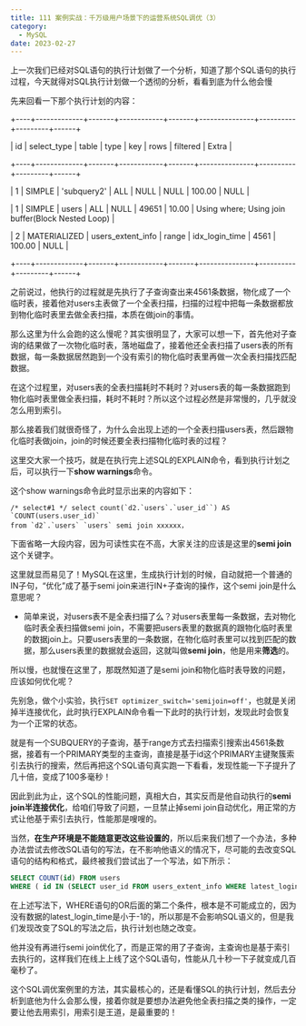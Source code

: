 ```yaml
---
title: 111 案例实战：千万级用户场景下的运营系统SQL调优（3）
category:
  - MySQL
date: 2023-02-27
---
```


<!-- more -->


上一次我们已经对SQL语句的执行计划做了一个分析，知道了那个SQL语句的执行过程，今天就得对SQL执行计划做一个透彻的分析，看看到底为什么他会慢

先来回看一下那个执行计划的内容：

+----+-------------+-------+------------+-------+---------------+----------+---------+------+

| id | select_type | table | type  | key | rows | filtered | Extra |

+----+-------------+-------+------------+-------+---------------+----------+---------+------+

| 1 | SIMPLE | 'subquery2' | ALL | NULL | NULL | 100.00 | NULL  |

| 1 | SIMPLE | users | ALL | NULL | 49651 | 10.00 | Using where; Using join buffer(Block Nested Loop)  |

| 2 | MATERIALIZED | users_extent_info | range | idx_login_time | 4561 | 100.00 | NULL  |

+----+-------------+-------+------------+-------+---------------+----------+---------+------+

之前说过，他执行的过程就是先执行了子查询查出来4561条数据，物化成了一个临时表，接着他对users主表做了一个全表扫描，扫描的过程中把每一条数据都放到物化临时表里去做全表扫描，本质在做join的事情。

那么这里为什么会跑的这么慢呢？其实很明显了，大家可以想一下，首先他对子查询的结果做了一次物化临时表，落地磁盘了，接着他还全表扫描了users表的所有数据，每一条数据居然跑到一个没有索引的物化临时表里再做一次全表扫描找匹配数据。

在这个过程里，对users表的全表扫描耗时不耗时？对users表的每一条数据跑到物化临时表里做全表扫描，耗时不耗时？所以这个过程必然是非常慢的，几乎就没怎么用到索引。

那么接着我们就很奇怪了，为什么会出现上述的一个全表扫描users表，然后跟物化临时表做join，join的时候还要全表扫描物化临时表的过程？

这里交大家一个技巧，就是在执行完上述SQL的EXPLAIN命令，看到执行计划之后，可以执行一下**show warnings**命令。

这个show warnings命令此时显示出来的内容如下：

```
/* select#1 */ select count(`d2.`users`.`user_id``) AS `COUNT(users.user_id)`
from `d2`.`users` `users` semi join xxxxxx，
```

下面省略一大段内容，因为可读性实在不高，大家关注的应该是这里的**semi join**这个关键字。

这里就显而易见了！MySQL在这里，生成执行计划的时候，自动就把一个普通的IN子句，“优化”成了基于semi join来进行IN+子查询的操作，这个semi join是什么意思呢？

- 简单来说，对users表不是全表扫描了么？对users表里每一条数据，去对物化临时表全表扫描做semi join，不需要把users表里的数据真的跟物化临时表里的数据join上。只要users表里的一条数据，在物化临时表里可以找到匹配的数据，那么users表里的数据就会返回，这就叫做**semi join**，他是用来**筛选**的。

所以慢，也就慢在这里了，那既然知道了是semi join和物化临时表导致的问题，应该如何优化呢？

先别急，做个小实验，执行`SET optimizer_switch='semijoin=off'`，也就是关闭掉半连接优化，此时执行EXPLAIN命令看一下此时的执行计划，发现此时会恢复为一个正常的状态。

就是有一个SUBQUERY的子查询，基于range方式去扫描索引搜索出4561条数据，接着有一个PRIMARY类型的主查询，直接是基于id这个PRIMARY主键聚簇索引去执行的搜索，然后再把这个SQL语句真实跑一下看看，发现性能一下子提升了几十倍，变成了100多毫秒！

因此到此为止，这个SQL的性能问题，真相大白，其实反而是他自动执行的**semi join半连接优化**，给咱们导致了问题，一旦禁止掉semi join自动优化，用正常的方式让他基于索引去执行，性能那是嗖嗖的。

当然，**在生产环境是不能随意更改这些设置的**，所以后来我们想了一个办法，多种办法尝试去修改SQL语句的写法，在不影响他语义的情况下，尽可能的去改变SQL语句的结构和格式，最终被我们尝试出了一个写法，如下所示：

```sql
SELECT COUNT(id) FROM users
WHERE ( id IN (SELECT user_id FROM users_extent_info WHERE latest_login_time < xxxxx) OR id IN (SELECT user_id FROM users_extent_info WHERE latest_login_time < -1))
```

在上述写法下，WHERE语句的OR后面的第二个条件，根本是不可能成立的，因为没有数据的latest_login_time是小于-1的，所以那是不会影响SQL语义的，但是我们发现改变了SQL的写法之后，执行计划也随之改变。

他并没有再进行semi join优化了，而是正常的用了子查询，主查询也是基于索引去执行的，这样我们在线上上线了这个SQL语句，性能从几十秒一下子就变成几百毫秒了。

这个SQL调优案例里的方法，其实最核心的，还是看懂SQL的执行计划，然后去分析到底他为什么会那么慢，接着你就是要想办法避免他全表扫描之类的操作，一定要让他去用索引，用索引是王道，是最重要的！
